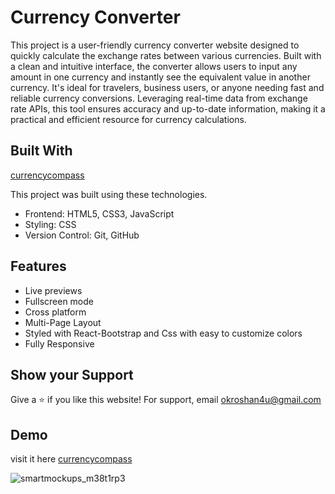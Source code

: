 
# Currency Converter
This project is a user-friendly currency converter website designed to quickly  calculate the exchange rates between various currencies. Built with a clean and intuitive interface, the converter allows users to input any amount in one currency and instantly see the equivalent value in another currency. It's ideal for travelers, business users, or anyone needing fast and reliable currency conversions. Leveraging real-time data from exchange rate APIs, this tool ensures accuracy and up-to-date information, making it a practical and efficient resource for currency calculations.


## Built With
[currencycompass](https://currencycompass.netlify.app/) 

This project was built using these technologies.

- Frontend: HTML5, CSS3, JavaScript
- Styling: CSS
- Version Control: Git, GitHub

## Features

- Live previews
- Fullscreen mode
- Cross platform
- Multi-Page Layout
-  Styled with React-Bootstrap and Css with easy to customize colors
-  Fully Responsive


##  Show your Support


Give a ⭐ if you like this website! 
For support, email okroshan4u@gmail.com



## Demo

visit it here [currencycompass](https://currencycompass.netlify.app/) 

![smartmockups_m38t1rp3](https://github.com/user-attachments/assets/ac6f5013-3a80-4aa1-836d-0743893ad740)

